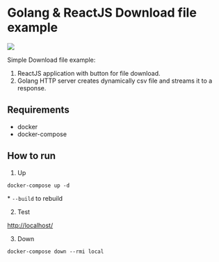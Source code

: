 # Golang & ReactJS Download file example

![](https://github.com/rvolykh/go-react-download/workflows/Docker%20Compose/badge.svg)

Simple Download file example:
1. ReactJS application with button for file download.
2. Golang HTTP server creates dynamically csv file and streams it to a response.

## Requirements

- docker
- docker-compose

## How to run

1. Up
```
docker-compose up -d
```

\* `--build` to rebuild

2. Test

[http://localhost/](http://localhost/)

3. Down
```
docker-compose down --rmi local
```
